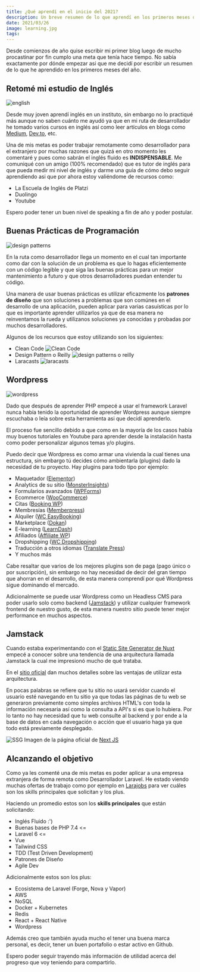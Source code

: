 ```yaml
---
title: ¿Qué aprendí en el inicio del 2021?
description: Un breve resumen de lo que aprendí en los primeros meses del año.
date: 2021/03/26
image: learning.jpg
tags:
---
```


Desde comienzos de año quise escribir mi primer blog luego de mucho procastinar por fin cumplo una meta que tenía hace tiempo. No sabía exactamente por dónde empezar asi que me decidí por escribir un resumen de lo que he aprendido en los primeros meses del año.

## Retomé mi estudio de Inglés

![english](https://media.giphy.com/media/zU0LX1X7A1Nja/giphy.gif)

Desde muy joven aprendí inglés en un instituto, sin embargo no lo practiqué más aunque no saben cuánto me ayudó ya que en mi ruta de desarrollador he tomado varios cursos en inglés así como leer artículos en blogs como [Medium](https://medium.com/), [Dev.to](https://dev.to/), etc.

Una de mis metas es poder trabajar remotamente como desarrollador para el extranjero por muchas razones que quizá en otro momento les comentaré y pues como sabrán el inglés fluido es **INDISPENSABLE**. Me comuniqué con un amigo (100% recomendado) que es tutor de inglés para que pueda medir mi nivel de inglés y darme una guía de cómo debo seguir aprendiendo asi que por ahora estoy valiéndome de recursos como:
- La Escuela de Inglés de Platzi
- Duolingo
- Youtube

Espero poder tener un buen nivel de speaking a fin de año y poder postular.

## Buenas Prácticas de Programación
![design patterns](https://media.giphy.com/media/Wsju5zAb5kcOfxJV9i/giphy.gif)

En la ruta como desarrollador llega un momento en el cual tan importante como dar con la solución de un problema es que lo hagas eficientemente con un código legible y que siga las buenas prácticas para un mejor mantenimiento a futuro y que otros desarrolladores puedan entender tu código.

Una manera de usar buenas prácticas es utilizar eficazmente los **patrones de diseño** que son soluciones a problemas que son comúnes en el desarrollo de una aplicación, pueden aplicar para varias casuísticas por lo que es importante aprender utilizarlos ya que de esa manera no reinventamos la rueda y utilizanos soluciones ya conocidas y probadas por muchos desarrolladores.

Algunos de los recursos que estoy utilizando son los siguientes:
- Clean Code
  ![Clean Code](https://m.media-amazon.com/images/I/41SH-SvWPxL._SX260_.jpg)
- Design Pattern o Reilly
  ![design patterns o reilly](https://learning.oreilly.com/library/cover/9781492077992/250w/)
- Laracasts
  ![laracasts](https://creatorchannels.com/wp-content/uploads/2018/10/laracasts.jpg)
## Wordpress
![wordpress](https://media.giphy.com/media/jTqfCm1C0BV5fFAYvT/giphy.gif)

Dado que después de aprender PHP empecé a usar el framework Laravel nunca había tenido la oportunidad de aprender Wordpress aunque siempre escuchaba o leía sobre esta herramienta asi que decidí aprenderlo.

El proceso fue sencillo debido a que como en la mayoría de los casos había muy buenos tutoriales en Youtube para aprender desde la instalación hasta como poder personalizar algunos temas y/o plugins.

Puedo decir que Wordpress es como armar una vivienda la cual tienes una estructura, sin embargo tú decides cómo ambientarla (plugins) dado la necesidad de tu proyecto. Hay plugins para todo tipo por ejemplo:
- Maquetador ([Elementor](https://elementor.com/))
- Analytics de su sitio ([MonsterInsights](https://www.monsterinsights.com/))
- Formularios avanzados ([WPForms](https://wpforms.com/))
- Ecommerce ([WooCommerce](https://woocommerce.com/))
- Citas ([Booking WP](https://bookingwp.com/plugins/woocommerce-appointments/))
- Membresías ([Memberpress](https://memberpress.com/))
- Alquiler ([WC EasyBooking](https://es.wordpress.org/plugins/woocommerce-easy-booking-system/))
- Marketplace ([Dokan](https://wedevs.com/es/best-woocommerce-multi-vendor-solution?utm_campaign=dokan%20plugin%20landing&utm_content=7&utm_medium=cpc&utm_source=Google&utm_term=dokan%20multivendor&gclid=CjwKCAjwqvyFBhB7EiwAER786S3V3UEfN4MgbCTlk3B3jWEAey4XrND1M1QfkPgrsu6YD2rvPnBbNBoCwMUQAvD_BwE))
- E-learning ([LearnDash](https://www.learndash.com/))
- Afiliados ([Affiliate WP](https://affiliatewp.com/))
- Dropshipping ([WC Dropshipping](https://woocommerce.com/es-es/products/woocommerce-dropshipping/))
- Traducción a otros idiomas ([Translate Press](https://translatepress.com/))
- Y muchos más

Cabe resaltar que varios de los mejores plugins son de paga (pago único o por suscripción), sin embargo no hay necesidad de decir del gran tiempo que ahorran en el desarrollo, de esta manera comprendí por qué Wordpress sigue dominando el mercado.

Adicionalmente se puede usar Wordpress como un Headless CMS para poder usarlo solo como backend ([Jamstack](https://jamstack.org/what-is-jamstack/)) y utilizar cualquier framework frontend de nuestro gusto, de esta manera nuestro sitio puede tener mejor performance en muchos aspectos.

## Jamstack

Cuando estaba experimentando con el [Static Site Generator de Nuxt](https://nuxtjs.org/docs/2.x/concepts/static-site-generation) empecé a conocer sobre una tendencia de una arquitectura llamada Jamstack la cual me impresionó mucho de qué trataba. 

En el [sitio oficial](https://jamstack.org/) dan muchos detalles sobre las ventajas de utilizar esta arquitectura.

En pocas palabras se refiere que tu sitio no usará servidor cuando el usuario esté navegando en tu sitio ya que todas las páginas de tu web se generaron previamente como simples archivos HTML's con toda la información necesaria así como la consulta a API's si es que lo hubiera. Por lo tanto no hay necesidad que tu web consulte al backend y por ende a la base de datos en cada navegación o acción que el usuario haga ya que todo está previamente desplegado.

![SSG](https://nextjs.org/static/images/learn/data-fetching/static-generation.png)
Imagen de la página oficial de [Next JS](https://nextjs.org/learn/basics/data-fetching/two-forms)

## Alcanzando el objetivo

Como ya les comenté una de mis metas es poder aplicar a una empresa extranjera de forma remota como Desarrollador Laravel. He estado viendo muchas ofertas de trabajo como por ejemplo en [Larajobs](https://larajobs.com/) para ver cuáles son los skills principales que solicitan y los plus.

Haciendo un promedio estos son los **skills principales** que están solicitando:
- Inglés Fluido :')
- Buenas bases de PHP 7.4 <=
- Laravel 6 <=
- Vue 
- Tailwind CSS
- TDD (Test Driven Development)
- Patrones de Diseño
- Agile Dev

Adicionalmente estos son los plus:
- Ecosistema de Laravel (Forge, Nova y Vapor)
- AWS
- NoSQL
- Docker + Kubernetes
- Redis
- React + React Native
- Wordpress

Además creo que también ayuda mucho el tener una buena marca personal, es decir, tener un buen portafolio o estar activo en Github.

Espero poder seguir trayendo más información de utilidad acerca del progreso que voy teniendo para compartirlo.